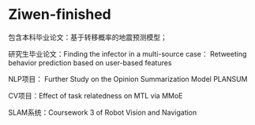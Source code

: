 # Ziwen-finished

包含本科毕业论文：基于转移概率的地震预测模型；

研究生毕业论文：Finding the infector in a multi-source case： Retweeting behavior prediction based on user-based features

NLP项目： Further Study on the Opinion Summarization Model PLANSUM

CV项目：Effect of task relatedness on MTL via MMoE

SLAM系统：Coursework 3 of Robot Vision and Navigation
